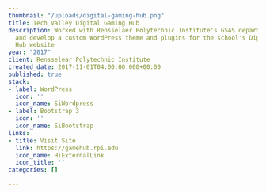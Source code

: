 ```yaml
---
thumbnail: "/uploads/digital-gaming-hub.png"
title: Tech Valley Digital Gaming Hub
description: Worked with Rensselaer Polytechnic Institute's GSAS department to design
  and develop a custom WordPress theme and plugins for the school's Digital Gaming
  Hub website
year: "2017"
client: Rensselear Polytechnic Institute
created_date: 2017-11-01T04:00:00.000+00:00
published: true
stack:
- label: WordPress
  icon: ''
  icon_name: SiWordpress
- label: Bootstrap 3
  icon: ''
  icon_name: SiBootstrap
links:
- title: Visit Site
  link: https://gamehub.rpi.edu
  icon_name: HiExternalLink
  icon_title: ''
categories: []

---
```

